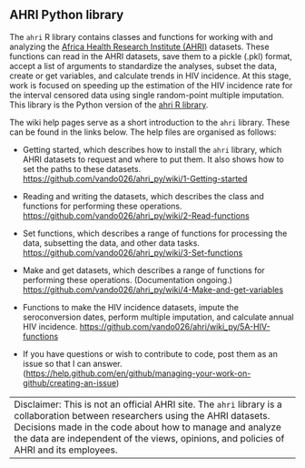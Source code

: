 ## AHRI Python library

The `ahri` R library contains classes and functions for working with and
analyzing the [Africa Health Research Institute
(AHRI)](https://www.ahri.org/research/#research-department) datasets.
These functions can read in the AHRI datasets, save them to a pickle
(.pkl) format, accept a list of arguments to standardize the analyses,
subset the data, create or get variables, and calculate trends in HIV
incidence. At this stage, work is focused on speeding up the estimation
of the HIV incidence rate for the interval censored data using single
random-point multiple imputation. This library is the Python version of
the [ahri R library](https://github.com/vando026/ahri).

The wiki help pages serve as a short introduction to the `ahri` library.
These can be found in the links below. The help files are organised as
follows:

-   Getting started, which describes how to install the `ahri` library,
    which AHRI datasets to request and where to put them. It also shows
    how to set the paths to these datasets.
    <https://github.com/vando026/ahri_py/wiki/1-Getting-started>

-   Reading and writing the datasets, which describes the class and
    functions for performing these operations.
    <https://github.com/vando026/ahri_py/wiki/2-Read-functions>

-   Set functions, which describes a range of functions for processing
    the data, subsetting the data, and other data tasks.
    <https://github.com/vando026/ahri_py/wiki/3-Set-functions>

-   Make and get datasets, which describes a range of functions for
    performing these operations. (Documentation ongoing.)
    <https://github.com/vando026/ahri_py/wiki/4-Make-and-get-variables>

-   Functions to make the HIV incidence datasets, impute the
    seroconversion dates, perform multiple imputation, and calculate
    annual HIV incidence.
    <https://github.com/vando026/ahri/wiki_py/5A-HIV-functions>

-   If you have questions or wish to contribute to code, post them as an
    issue so that I can answer.
    (<https://help.github.com/en/github/managing-your-work-on-github/creating-an-issue>)

|                                                                                                                                                                                                                                                                                       |
|---------------------------------------------------------------------------------------------------------------------------------------------------------------------------------------------------------------------------------------------------------------------------------------|
| Disclaimer: This is not an official AHRI site. The `ahri` library is a collaboration between researchers using the AHRI datasets. Decisions made in the code about how to manage and analyze the data are independent of the views, opinions, and policies of AHRI and its employees. |
